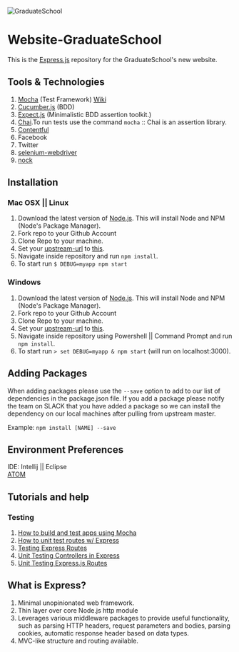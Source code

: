![GraduateSchool](https://upload.wikimedia.org/wikipedia/en/2/2d/Graduate_School_USA_Logo.png)
# Website-GraduateSchool
This is the [Express.js](http://expressjs.com/) repository for the GraduateSchool's new website.

## Tools & Technologies
  1. [Mocha](http://mochajs.org/) (Test Framework) [Wiki](https://github.com/mochajs/mocha/wiki)
  2. [Cucumber.js](https://github.com/cucumber/cucumber-js) (BDD)
  3. [Expect.js](https://github.com/Automattic/expect.js) (Minimalistic BDD assertion toolkit.)
  4. [Chai](http://chaijs.com/).To run tests use the command `mocha` :: Chai is an assertion library.
  5. [Contentful](https://github.com/contentful/contentful.js)
  6. Facebook
  7. Twitter
  8. [selenium-webdriver](https://www.npmjs.com/package/selenium-webdriver)
  9. [nock](https://github.com/pgte/nock)

## Installation

### Mac OSX || Linux
  1. Download the latest version of [Node.js](https://nodejs.org/). This will install Node and NPM (Node's Package Manager).
  2. Fork repo to your Github Account
  3. Clone Repo to your machine.
  4. Set your [upstream-url](https://help.github.com/articles/configuring-a-remote-for-a-fork/) to [this](https://github.com/GraduateSchoolUSA/Website-GraduateSchool.git).
  5. Navigate inside repository and run `npm install`.
  6. To start run `$ DEBUG=myapp npm start`

### Windows
  1. Download the latest version of [Node.js](https://nodejs.org/). This will install Node and NPM (Node's Package Manager).
  2. Fork repo to your Github Account
  3. Clone Repo to your machine.
  4. Set your [upstream-url](https://help.github.com/articles/configuring-a-remote-for-a-fork/) to [this](https://github.com/GraduateSchoolUSA/Website-GraduateSchool.git).
  5. Navigate inside repository using Powershell || Command Prompt and run `npm install`.
  6. To start run `> set DEBUG=myapp & npm start` (will run on localhost:3000).

## Adding Packages
  When adding packages please use the `--save` option to add to our list of dependencies in the package.json file. If you add a package please notify the team on SLACK that you have added a package so we can install the dependency on our local machines after pulling from upstream master.

  Example: `npm install [NAME] --save`

## Environment Preferences
IDE: Intellij || Eclipse <br>
[ATOM](https://atom.io/)

## Tutorials and help <br>
### Testing
  1. [How to build and test apps using Mocha](https://thewayofcode.wordpress.com/tag/route-unit-test/)
  2. [How to unit test routes w/ Express](http://stackoverflow.com/questions/9517880/how-does-one-unit-test-routes-with-express)
  3. [Testing Express Routes](http://javascriptplayground.com/blog/2014/07/testing-express-routes/)
  4. [Unit Testing Controllers in Express](http://www.designsuperbuild.com/blog/unit_testing_controllers_in_express/)
  5. [Unit Testing Express.js Routes](http://winder.ws/2014/01/20/unit-testing-express-dot-js-routes.html)

## What is Express?
<ol>
  <li>Minimal unopinionated web framework.</li>
  <li>Thin layer over core Node.js http module</li>
  <li>Leverages various middleware packages to provide useful functionality, such as parsing HTTP headers, request parameters and bodies, parsing cookies, automatic response header based on data types.</li>
  <li>MVC-like structure and routing available.</li>
</ol>
